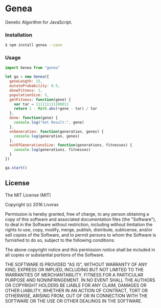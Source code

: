 Genea
=======================

Genetic Algorithm for JavaScript.

### Installation

```bash
$ npm install genea --save
```

### Usage

```javascript
import Genea from "genea"

let ga = new Genea({
  geneLength: 15,
  mutateProbability: 0.5,
  doneFitness: 1,
  populationSize: 5,
  getFitness: function(gene) {
    var tar = 111111111100011
    return 1 - Math.abs(+gene - tar) / tar
  },
  done: function(gene) {
    console.log("Get Result:", gene)
  },
  onGeneration: function(generation, genes) {
    console.log(generation, genes)
  },
  outOfGenerationsSize: function(generations, fitnesses) {
    console.log(generations, fitnesses)
  }
})

ga.start()
```

## License

The MIT License (MIT)

Copyright (c) 2016 Livoras

Permission is hereby granted, free of charge, to any person obtaining a copy
of this software and associated documentation files (the "Software"), to deal
in the Software without restriction, including without limitation the rights
to use, copy, modify, merge, publish, distribute, sublicense, and/or sell
copies of the Software, and to permit persons to whom the Software is
furnished to do so, subject to the following conditions:

The above copyright notice and this permission notice shall be included in all
copies or substantial portions of the Software.

THE SOFTWARE IS PROVIDED "AS IS", WITHOUT WARRANTY OF ANY KIND, EXPRESS OR
IMPLIED, INCLUDING BUT NOT LIMITED TO THE WARRANTIES OF MERCHANTABILITY,
FITNESS FOR A PARTICULAR PURPOSE AND NONINFRINGEMENT. IN NO EVENT SHALL THE
AUTHORS OR COPYRIGHT HOLDERS BE LIABLE FOR ANY CLAIM, DAMAGES OR OTHER
LIABILITY, WHETHER IN AN ACTION OF CONTRACT, TORT OR OTHERWISE, ARISING FROM,
OUT OF OR IN CONNECTION WITH THE SOFTWARE OR THE USE OR OTHER DEALINGS IN THE
SOFTWARE.
